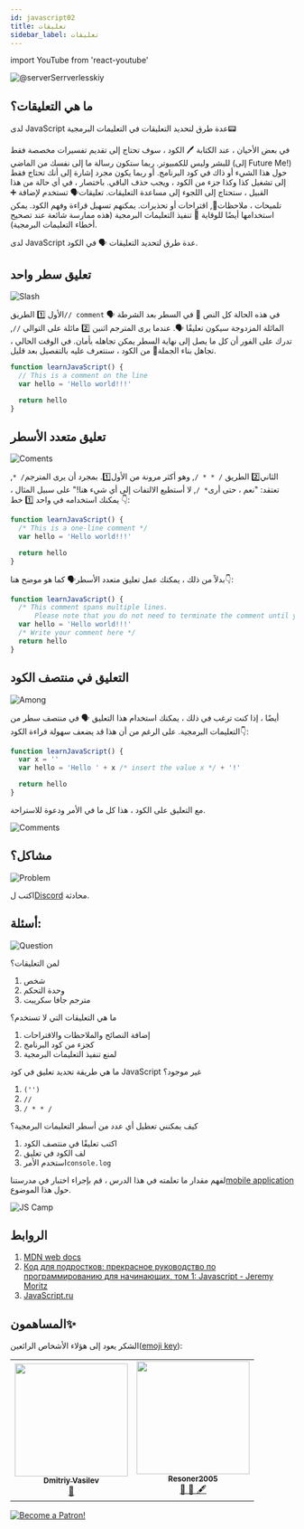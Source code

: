 ```yaml
---
id: javascript02
title: تعليقات
sidebar_label: تعليقات
---
```


import YouTube from 'react-youtube'

![@serverSerrverlesskiy](/img/javascript/headers/02.jpg)

## ما هي التعليقات؟

لدى JavaScript عدة طرق لتحديد التعليقات في التعليمات البرمجية📟

في بعض الأحيان ، عند الكتابة 🖊️ الكود ، سوف تحتاج إلى تقديم تفسيرات مخصصة فقط للبشر وليس للكمبيوتر. ربما ستكون رسالة ما إلى نفسك من الماضي (إلى Future Me!) حول هذا الشيء أو ذاك في كود البرنامج. أو ربما يكون مجرد إشارة إلى أنك تحتاج فقط إلى تشغيل كذا وكذا جزء من الكود ، ويجب حذف الباقي. باختصار ، في أي حالة من هذا القبيل ، ستحتاج إلى اللجوء إلى مساعدة التعليقات.
تعليقات🗣️ تستخدم لإضافة ➕ تلميحات ، ملاحظات🔖, اقتراحات أو تحذيرات. يمكنهم تسهيل قراءة وفهم الكود. يمكن استخدامها أيضًا للوقاية 🛑 تنفيذ التعليمات البرمجية (هذه ممارسة شائعة عند تصحيح أخطاء التعليمات البرمجية).

لدى JavaScript عدة طرق لتحديد التعليقات 🗣️ في الكود.

<!-- ## Video

<YouTube videoId="zCvKMw5QHRw" /> -->

## تعليق سطر واحد

![Slash](https://media.giphy.com/media/bKXMS0NjXoyaY/giphy.gif)

الأول 1️⃣ الطريق`// comment` 🗣️ في هذه الحالة كل النص 📜 في السطر بعد الشرطة المائلة المزدوجة سيكون تعليقًا 🗣️. عندما يرى المترجم اثنين 2️⃣ مائلة على التوالي `//`, تدرك على الفور أن كل ما يصل إلى نهاية السطر يمكن تجاهله بأمان. في الوقت الحالي ، تجاهل بناء الجملة📖 من الكود ، سنتعرف عليه بالتفصيل بعد قليل.

```jsx live
function learnJavaScript() {
  // This is a comment on the line
  var hello = 'Hello world!!!'

  return hello
}
```

## تعليق متعدد الأسطر

![Coments](https://media.giphy.com/media/UevalSWg5twQeqpc8Q/giphy.gif)

الثاني2️⃣ الطريق `/ * * /`, وهو أكثر مرونة من الأول1️⃣. بمجرد أن يرى المترجم`/ *`, تعتقد: "نعم ، حتى أرى`* /`, لا أستطيع الالتفات إلى أي شيء هنا!"
على سبيل المثال ، يمكنك استخدامه في واحد 1️⃣ خط 👇:

```jsx live
function learnJavaScript() {
  /* This is a one-line comment */
  var hello = 'Hello world!!!'

  return hello
}
```

بدلاً من ذلك ، يمكنك عمل تعليق متعدد الأسطر🗣️ كما هو موضح هنا👇:

```jsx live
function learnJavaScript() {
  /* This comment spans multiple lines.
      Please note that you do not need to terminate the comment until you have finished */
  var hello = 'Hello world!!!'
  /* Write your comment here */
  return hello
}
```

## التعليق في منتصف الكود

![Among](https://media.giphy.com/media/fnjIiBNo38IHS/giphy.gif)

أيضًا ، إذا كنت ترغب في ذلك ، يمكنك استخدام هذا التعليق 🗣️ في منتصف سطر من التعليمات البرمجية. على الرغم من أن هذا قد يضعف سهولة قراءة الكود👇:

```jsx live
function learnJavaScript() {
  var x = ''
  var hello = 'Hello ' + x /* insert the value x */ + '!'

  return hello
}
```

مع التعليق على الكود ، هذا كل ما في الأمر ودعوة للاستراحة.

![Comments](https://media.giphy.com/media/SvuRLwWT0EoeErwPvB/giphy.gif)

## مشاكل؟

![Problem](https://media.giphy.com/media/xTiTnGeUsWOEwsGoG4/giphy.gif)

اكتب ل[Discord](https://discord.gg/6GDAfXn) محادثة.

## أسئلة:

![Question](https://media.giphy.com/media/l0HlRnAWXxn0MhKLK/giphy.gif)

لمن التعليقات؟

1. شخص
2. وحدة التحكم
3. مترجم جافا سكريبت

ما هي التعليقات التي لا تستخدم؟

1. إضافة النصائح والملاحظات والاقتراحات
2. كجزء من كود البرنامج
3. لمنع تنفيذ التعليمات البرمجية

ما هي طريقة تحديد تعليق في كود JavaScript غير موجود؟

1. `('')`
2. `//`
3. `/ * * /`

كيف يمكنني تعطيل أي عدد من أسطر التعليمات البرمجية؟

1. اكتب تعليقًا في منتصف الكود
2. لف الكود في تعليق
3. استخدم الأمر`console.log`

لفهم مقدار ما تعلمته في هذا الدرس ، قم بإجراء اختبار في مدرستنا[mobile application](http://onelink.to/njhc95) حول هذا الموضوع.

![JS Camp](/img/app.jpg)

## الروابط

1. [MDN web docs](https://developer.mozilla.org/ru/docs/Web/JavaScript/Reference/Lexical_grammar)
2. [Код для подростков: прекрасное руководство по программированию для начинающих, том 1: Javascript - Jeremy Moritz ](https://www.amazon.com/Code-Teens-Beginners-Programming-Javascript-ebook/dp/B07FCTLVPC)
3. [JavaScript.ru](https://learn.javascript.ru/types)

## المساهمون✨

الشكر يعود إلى هؤلاء الأشخاص الرائعين([emoji key](https://allcontributors.org/docs/en/emoji-key)):

<table>
  <tr>
    <td align="center"><a href="https://fullstackserverless.github.io/"><img src="https://avatars0.githubusercontent.com/u/6774813?v=4?s=200" width="200px;" alt=""/><br /><sub><b>Dmitriy Vasilev</b></sub></a><br /> <a href="https://github.com/gHashTag/react-native-village/commits?author=gHashTag" title="Documentation">📖</a></td>
    <td align="center"><a href="https://github.com/Resoner2005"><img src="https://avatars1.githubusercontent.com/u/75675814?v=4?s=200" width="200px;" alt=""/><br /><sub><b>Resoner2005</b></sub></a><br /><a href="https://github.com/gHashTag/react-native-village/issues?q=author%3AResoner2005" title="Bug reports">🐛 🎨 🖋</a></td>
  </tr>
  
</table>

[![Become a Patron!](/img/logo/patreon.jpg)](https://www.patreon.com/bePatron?u=31769291)
